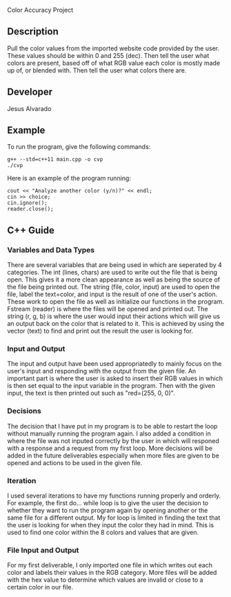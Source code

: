 Color Accuracy Project
## Description

Pull the color values from the imported website code provided by the user. These values should be within 0 and 255 (dec). Then tell the user what colors are present, based off of what RGB value each color is mostly made up of, or blended with. Then tell the user what colors there are.

## Developer

Jesus Alvarado

## Example

To run the program, give the following commands:

```
g++ --std=c++11 main.cpp -o cvp
./cvp
```

Here is an example of the program running:

```
cout << "Analyze another color (y/n)?" << endl; 
cin >> choice;
cin.ignore();
reader.close();
```

## C++ Guide

### Variables and Data Types

There are several variables that are being used in which are seperated by 4 categories. The int (lines, chars) are used to write out the file that is being open. This gives it a more clean appearance as well as being the source of the file being printed out. The string (file, color, input) are used to open the file, label the text=color, and input is the result of one of the user's action. These work to open the file as well as initialize our functions in the program. Fstream (reader) is where the files will be opened and printed out. The string (r, g, b) is where the user would input their actions which will give us an output back on the color that is related to it. This is achieved by using the vector (text) to find and print out the result the user is looking for. 

### Input and Output

The input and output have been used appropriatedly to mainly focus on the user's input and responding with the output from the given file. An important part is where the user is asked to insert their RGB values in which is then set equal to the input variable in the program. Then with the given input, the text is then printed out such as "red=(255, 0, 0)".


### Decisions

The decision that I have put in my program is to be able to restart the loop without manually running the program again. I also added a condition in where the file was not inputed correctly by the user in which will responed with a response and a request from my first loop. More decisions will be added in the future deliverables especially when more files are given to be opened and actions to be used in the given file. 


### Iteration

I used several iterations to have my functions running properly and orderly. For example, the first do... while loop is to give the user the decision to whether they want to run the program again by opening another or the same file for a different output. My for loop is limited in finding the text that the user is looking for when they input the color they had in mind. This is used to find one color within the 8 colors and values that are given. 


### File Input and Output

For my first deliverable, I only imported one file in which writes out each color and labels their values in the RGB category. More files will be added with the hex value to determine which values are invalid or close to a certain color in our file. 
